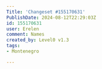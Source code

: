 ```yaml
---
Title: 'Changeset #155170631'
PublishDate: 2024-08-12T22:29:03Z
id: 155170631
user: Erelen
comment: Names
created_by: Level0 v1.3
tags:
- Montenegro

---
```

